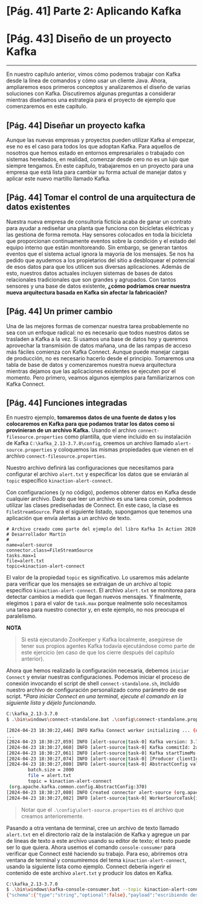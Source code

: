 # [Pág. 41] Parte 2: Aplicando Kafka

# [Pág. 43] Diseño de un proyecto Kafka

---

En nuestro capítulo anterior, vimos cómo podemos trabajar con Kafka desde la línea de comandos y cómo usar un cliente Java. Ahora, ampliaremos esos primeros conceptos y analizaremos el diseño de varias soluciones con Kafka. Discutiremos algunas preguntas a considerar mientras diseñamos una estrategia para el proyecto de ejemplo que comenzaremos en este capítulo.

## [Pág. 44] Diseñar un proyecto kafka

Aunque las nuevas empresas y proyectos pueden utilizar Kafka al empezar, ese no es el caso para todos los que adoptan Kafka. Para aquellos de nosotros que hemos estado en entornos empresariales o trabajado con sistemas heredados, en realidad, comenzar desde cero no es un lujo que siempre tengamos. En este capítulo, trabajaremos en un proyecto para una empresa que está lista para cambiar su forma actual de manejar datos y aplicar este nuevo martillo llamado Kafka.

## [Pág. 44] Tomar el control de una arquitectura de datos existentes

Nuestra nueva empresa de consultoría ficticia acaba de ganar un contrato para ayudar a rediseñar una planta que funciona con bicicletas eléctricas y las gestiona de forma remota. Hay sensores colocados en toda la bicicleta que proporcionan continuamente eventos sobre la condición y el estado del equipo interno que están monitoreando. Sin embargo, se generan tantos eventos que el sistema actual ignora la mayoría de los mensajes. Se nos ha pedido que ayudemos a los propietarios del sitio a desbloquear el potencial de esos datos para que los utilicen sus diversas aplicaciones. Además de esto, nuestros datos actuales incluyen sistemas de bases de datos relacionales tradicionales que son grandes y agrupados. Con tantos sensores y una base de datos existente, **¿cómo podríamos crear nuestra nueva arquitectura basada en Kafka sin afectar la fabricación?**

## [Pág. 44] Un primer cambio

Una de las mejores formas de comenzar nuestra tarea probablemente no sea con un enfoque radical: no es necesario que todos nuestros datos se trasladen a Kafka a la vez. Si usamos una base de datos hoy y queremos aprovechar la transmisión de datos mañana, una de las rampas de acceso más fáciles comienza con Kafka Connect. Aunque puede manejar cargas de producción, no es necesario hacerlo desde el principio. Tomaremos una tabla de base de datos y comenzaremos nuestra nueva arquitectura mientras dejamos que las aplicaciones existentes se ejecuten por el momento. Pero primero, veamos algunos ejemplos para familiarizarnos con Kafka Connect.

## [Pág. 44] Funciones integradas

En nuestro ejemplo, **tomaremos datos de una fuente de datos y los colocaremos en Kafka para que podamos tratar los datos como si provinieran de un archivo Kafka.** Usando el archivo `connect-filesource.properties` como plantilla, que viene incluido en su instalación de Kafka `C:\kafka_2.13-3.7.0\config`, creemos un archivo llamado `alert-source.properties` y coloquemos las mismas propiedades que vienen en el archivo `connect-filesource.properties`.

Nuestro archivo definirá las configuraciones que necesitamos para configurar el archivo `alert.txt` y especificar los datos que se enviarán al `topic` específico `kinaction-alert-connect`.

Con configuraciones (y no código), podemos obtener datos en Kafka desde cualquier archivo. Dado que leer un archivo es una tarea común, podemos utilizar las clases prediseñadas de Connect. En este caso, la clase es `FileStreamSource`. Para el siguiente listado, supongamos que tenemos una aplicación que envía alertas a un archivo de texto.

```properties
# Archivo creado como parte del ejemplo del libro Kafka In Action 2020
# Desarrollador Martín
#
name=alert-source
connector.class=FileStreamSource
tasks.max=1
file=alert.txt
topic=kinaction-alert-connect
```

El valor de la propiedad `topic` es significativo. Lo usaremos más adelante para verificar que los mensajes se extraigan de un archivo al topic específico `kinaction-alert-connect`. El archivo `alert.txt` se monitorea para detectar cambios a medida que llegan nuevos mensajes. Y finalmente, elegimos `1` para el valor de `task.max` porque realmente solo necesitamos una tarea para nuestro conector y, en este ejemplo, no nos preocupa el paralelismo.

**NOTA** 
> Si está ejecutando ZooKeeper y Kafka localmente, asegúrese de tener sus propios agentes Kafka todavía ejecutándose como parte de este ejercicio (en caso de que los cierre después del capítulo anterior).

Ahora que hemos realizado la configuración necesaria, debemos `iniciar Connect` y enviar nuestras configuraciones. Podemos iniciar el proceso de conexión invocando el script de shell `connect-standalone.sh`, incluido nuestro archivo de configuración personalizado como parámetro de ese script. **Para iniciar Connect en una terminal, ejecute el comando en la siguiente lista y déjelo funcionando.*

```bash
C:\kafka_2.13-3.7.0
$ .\bin\windows\connect-standalone.bat .\config\connect-standalone.properties .\config\alert-source.properties

[2024-04-23 18:30:22,446] INFO Kafka Connect worker initializing ... (org.apache.kafka.connect.cli.AbstractConnectCli:114)
...
[2024-04-23 18:30:27,059] INFO [alert-source|task-0] Kafka version: 3.7.0 (org.apache.kafka.common.utils.AppInfoParser:124)
[2024-04-23 18:30:27,060] INFO [alert-source|task-0] Kafka commitId: 2ae524ed625438c5 (org.apache.kafka.common.utils.AppInfoParser:125)
[2024-04-23 18:30:27,061] INFO [alert-source|task-0] Kafka startTimeMs: 1713915027059 (org.apache.kafka.common.utils.AppInfoParser:126)
[2024-04-23 18:30:27,074] INFO [alert-source|task-0] [Producer clientId=connector-producer-alert-source-0] Cluster ID: 1ARk35xQSYKGDKNSEQt8BA (org.apache.kafka.clients.Metadata:349)
[2024-04-23 18:30:27,080] INFO [alert-source|task-0] AbstractConfig values:
        batch.size = 2000
        file = alert.txt
        topic = kinaction-alert-connect
 (org.apache.kafka.common.config.AbstractConfig:370)
[2024-04-23 18:30:27,080] INFO Created connector alert-source (org.apache.kafka.connect.cli.ConnectStandalone:87)
[2024-04-23 18:30:27,082] INFO [alert-source|task-0] WorkerSourceTask{id=alert-source-0} Source task finished initialization and start (org.apache.kafka.connect.runtime.AbstractWorkerSourceTask:281)
```

> Notar que el `.\config\alert-source.properties` es el archivo que creamos anterioremente.

Pasando a otra ventana de terminal, cree un archivo de texto llamado `alert.txt` en el directorio raíz de la instalación de Kafka y agregue un par de líneas de texto a este archivo usando su editor de texto; el texto puede ser lo que quiera. Ahora usemos el comando `console-consumer` para verificar que Connect esté haciendo su trabajo. Para eso, abriremos otra ventana de terminal y consumiremos del tema `kinaction-alert-connect`, usando la siguiente lista como ejemplo. Connect debería ingerir el contenido de este archivo `alert.txt` y producir los datos en Kafka.

```bash
C:\kafka_2.13-3.7.0
$ .\bin\windows\kafka-console-consumer.bat --topic kinaction-alert-connect --from-beginning --bootstrap-server localhost:9092
{"schema":{"type":"string","optional":false},"payload":"escribiendo desde notepad"}
```
